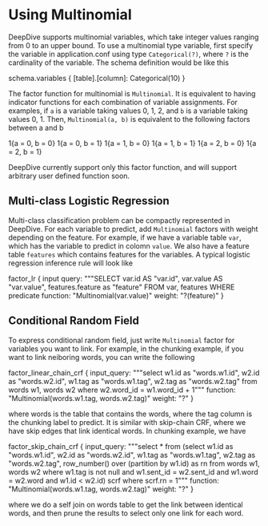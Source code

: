 # Using Multinomial

DeepDive supports multinomial variables, which take integer values ranging from 0 to an upper bound. To use a multinomial type variable, first specify the variable in application.conf using type `Categorical(?)`, where `?` is the cardinality of the variable. The schema definition would be like this
  
  schema.variables {
    [table].[column]: Categorical(10)
  }

The factor function for multinomial is `Multinomial`. It is equivalent to having indicator functions for each combination of variable assignments. For examples, if `a` is a variable taking values 0, 1, 2, and `b` is a variable taking values 0, 1. Then, `Multinomial(a, b)` is equivalent to the following factors between a and b
  
  1{a = 0, b = 0}
  1{a = 0, b = 1}
  1{a = 1, b = 0}
  1{a = 1, b = 1}
  1{a = 2, b = 0}
  1{a = 2, b = 1}

DeepDive currently support only this factor function, and will support arbitrary user defined function soon. 

## Multi-class Logistic Regression

Multi-class classification problem can be compactly represented in DeepDive. For each variable to predict, add `Multinomial` factors with weight depending on the feature. For example, if we have a variable table `var`, which has the variable to predict in colomn `value`. We also have a feature table `features` which contains features for the variables. A typical logistic regression inference rule will look like
  
  factor_lr {
    input query: """SELECT var.id AS "var.id", var.value AS "var.value", features.feature as "feature"
      FROM var, features
      WHERE predicate
    function: "Multinomial(var.value)"
    weight: "?(feature)"
  }


## Conditional Random Field

To express conditional random field, just write `Multinomial` factor for variables you want to link. For example, in the chunking example, if you want to link neiboring words, you can write the following

  factor_linear_chain_crf {
    input_query: """select w1.id as "words.w1.id", w2.id as "words.w2.id", w1.tag as "words.w1.tag", w2.tag as "words.w2.tag"
      from words w1, words w2
      where w2.word_id = w1.word_id + 1"""
    function: "Multinomial(words.w1.tag, words.w2.tag)"
    weight: "?"
  }

where words is the table that contains the words, where the tag column is the chunking label to predict. It is similar with skip-chain CRF, where we have skip edges that link identical words. In chunking example, we have

  factor_skip_chain_crf {
    input_query: """select *
    from
      (select w1.id as "words.w1.id", w2.id as "words.w2.id", w1.tag as "words.w1.tag", w2.tag as "words.w2.tag",
        row_number() over (partition by w1.id) as rn
      from words w1, words w2
      where w1.tag is not null and w1.sent_id = w2.sent_id and w1.word = w2.word and w1.id < w2.id) scrf
    where scrf.rn = 1""" 
    function: "Multinomial(words.w1.tag, words.w2.tag)"
    weight: "?"
  }

where we do a self join on words table to get the link between identical words, and then prune the results to select only one link for each word.